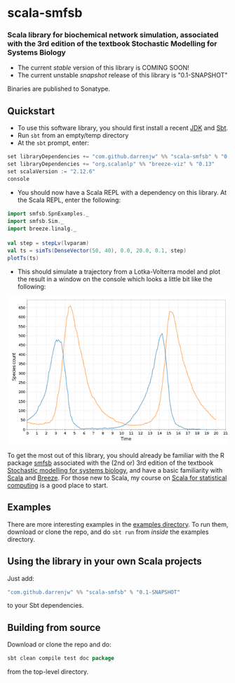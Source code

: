 # scala-smfsb

### Scala library for biochemical network simulation, associated with the 3rd edition of the textbook Stochastic Modelling for Systems Biology

* The current *stable* version of this library is COMING SOON!
* The current unstable *snapshot* release of this library is "0.1-SNAPSHOT"

Binaries are published to Sonatype.

## Quickstart

* To use this software library, you should first install a recent [JDK](http://www.oracle.com/technetwork/java/javase/downloads) and [Sbt](http://www.scala-sbt.org/).
* Run `sbt` from an empty/temp directory
* At the `sbt` prompt, enter:
```scala
set libraryDependencies += "com.github.darrenjw" %% "scala-smfsb" % "0.1-SNAPSHOT"
set libraryDependencies += "org.scalanlp" %% "breeze-viz" % "0.13"
set scalaVersion := "2.12.6"
console
```
* You should now have a Scala REPL with a dependency on this library. At the Scala REPL, enter the following:
```scala
import smfsb.SpnExamples._
import smfsb.Sim._
import breeze.linalg._

val step = stepLv(lvparam)
val ts = simTs(DenseVector(50, 40), 0.0, 20.0, 0.1, step)
plotTs(ts)
```
* This should simulate a trajectory from a Lotka-Volterra model and plot the result in a window on the console which looks a little bit like the following:

![Lotka-Volterra trajectory](LV-trajectory.png)

To get the most out of this library, you should already be familiar with the R package [smfsb](https://cran.r-project.org/package=smfsb) associated with the (2nd or) 3rd edition of the textbook [Stochastic modelling for systems biology](../smfsb/), and have a basic familiarity with [Scala](https://www.scala-lang.org/) and [Breeze](https://github.com/scalanlp/breeze). For those new to Scala, my course on [Scala for statistical computing](../scala-course/) is a good place to start.

## Examples

There are more interesting examples in the [examples directory](examples/). To run them, download or clone the repo, and do `sbt run` from *inside* the examples directory.

## Using the library in your own Scala projects

Just add:
```scala
"com.github.darrenjw" %% "scala-smfsb" % "0.1-SNAPSHOT"
```
to your Sbt dependencies.

## Building from source

Download or clone the repo and do:
```scala
sbt clean compile test doc package
```
from the top-level directory.

